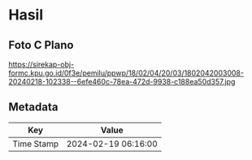 # Hasil

## Foto C Plano

https://sirekap-obj-formc.kpu.go.id/0f3e/pemilu/ppwp/18/02/04/20/03/1802042003008-20240218-102338--6efe460c-78ea-472d-9938-c188ea50d357.jpg


## Metadata

| Key        | Value               |
| ---------- | ------------------- |
| Time Stamp | 2024-02-19 06:16:00 |



